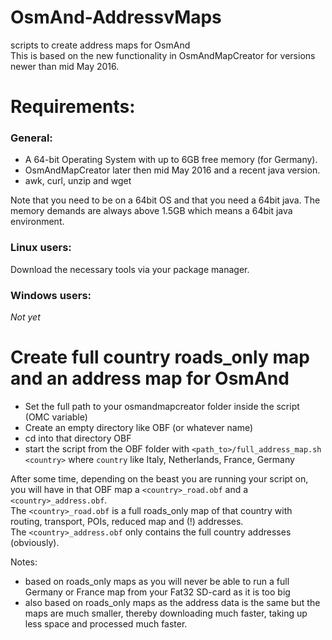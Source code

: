 # OsmAnd-AddressvMaps
scripts to create address maps for OsmAnd<br>
This is based on the new functionality in OsmAndMapCreator for versions newer than mid May 2016.


# Requirements:
### General:
* A 64-bit Operating System with up to 6GB free memory (for Germany).
* OsmAndMapCreator later then mid May 2016 and a recent java version. 
* awk, curl, unzip and wget

Note that you need to be on a 64bit OS and that you need a 64bit java. The memory demands are always above 1.5GB which means a 64bit java environment.

### Linux users:
Download the necessary tools via your package manager.

### Windows users:
 *Not yet*


# Create full country roads_only map and an address map for OsmAnd
* Set the full path to your osmandmapcreator folder inside the script (OMC variable)
* Create an empty directory like OBF (or whatever name)
* cd into that directory OBF
* start the script from the OBF folder with `<path_to>/full_address_map.sh <country>` where `country` like Italy, Netherlands, France, Germany

After some time, depending on the beast you are running your script on, you will have in that OBF map a `<country>_road.obf` and a `<country>_address.obf`.<br>
The `<country>_road.obf` is a full roads_only map of that country with routing, transport, POIs, reduced map and (!) addresses.<br>
The `<country>_address.obf` only contains the full country addresses (obviously).

Notes: 
- based on roads_only maps as you will never be able to run a full Germany or France map from your Fat32 SD-card as it is too big
- also based on roads_only maps as the address data is the same but the maps are much smaller, thereby downloading much faster, taking up less space and processed much faster.


